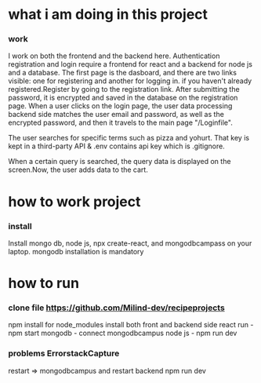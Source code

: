 # what i am doing in this project
### work

I work on both the frontend and the backend here. Authentication registration and login require a frontend for react and a backend for node js and a database.
The first page is the dasboard, and there are two links visible: one for registering and another for logging in. if you haven't already registered.Register by going to the registration link.
After submitting the password, it is encrypted and saved in the database on the registration page. When a user clicks on the login page, the user data processing backend side matches the user email and password, as well as the encrypted password, and then it travels to the main page "/Loginfile".

The user searches for specific terms such as pizza and yohurt. That key is kept in a third-party API & .env contains api key which is  .gitignore.

When a certain query is searched, the query data is displayed on the screen.Now, the user adds data to the cart.

 
# how to work project
### install 
Install mongo db, node js, npx create-react, and mongodbcampass on your laptop.
mongodb installation is mandatory


# how to run 
### clone file https://github.com/Milind-dev/recipeprojects
npm install for node_modules install both front and backend side
react run - npm start
mongodb - connect mongodbcampus
node js -  npm run dev

### problems ErrorstackCapture
restart =>  mongodbcampus and restart backend npm run dev
